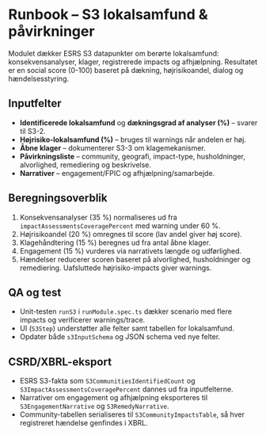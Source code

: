 # Runbook – S3 lokalsamfund & påvirkninger

Modulet dækker ESRS S3 datapunkter om berørte lokalsamfund: konsekvensanalyser, klager, registrerede impacts og afhjælpning. Resultatet er en social score (0-100) baseret på dækning, højrisikoandel, dialog og hændelsesstyring.

## Inputfelter

- **Identificerede lokalsamfund** og **dækningsgrad af analyser (%)** – svarer til S3-2.
- **Højrisiko-lokalsamfund (%)** – bruges til warnings når andelen er høj.
- **Åbne klager** – dokumenterer S3-3 om klagemekanismer.
- **Påvirkningsliste** – community, geografi, impact-type, husholdninger, alvorlighed, remediering og beskrivelse.
- **Narrativer** – engagement/FPIC og afhjælpning/samarbejde.

## Beregningsoverblik

1. Konsekvensanalyser (35 %) normaliseres ud fra `impactAssessmentsCoveragePercent` med warning under 60 %.
2. Højrisikoandel (20 %) omregnes til score (lav andel giver høj score).
3. Klagehåndtering (15 %) beregnes ud fra antal åbne klager.
4. Engagement (15 %) vurderes via narrativets længde og udførlighed.
5. Hændelser reducerer scoren baseret på alvorlighed, husholdninger og remediering. Uafsluttede højrisiko-impacts giver warnings.

## QA og test

- Unit-testen `runS3` i `runModule.spec.ts` dækker scenario med flere impacts og verificerer warnings/trace.
- UI (`S3Step`) understøtter alle felter samt tabellen for lokalsamfund.
- Opdater både `s3InputSchema` og JSON schema ved nye felter.

## CSRD/XBRL-eksport

- ESRS S3-fakta som `S3CommunitiesIdentifiedCount` og `S3ImpactAssessmentsCoveragePercent` dannes ud fra inputfelterne.
- Narrativer om engagement og afhjælpning eksporteres til `S3EngagementNarrative` og `S3RemedyNarrative`.
- Community-tabellen serialiseres til `S3CommunityImpactsTable`, så hver registreret hændelse genfindes i XBRL.
